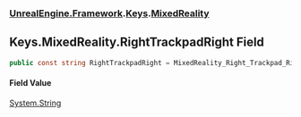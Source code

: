 ### [UnrealEngine.Framework](UnrealEngine_Framework.md 'UnrealEngine.Framework').[Keys](Keys.md 'UnrealEngine.Framework.Keys').[MixedReality](Keys_MixedReality.md 'UnrealEngine.Framework.Keys.MixedReality')
## Keys.MixedReality.RightTrackpadRight Field
```csharp
public const string RightTrackpadRight = MixedReality_Right_Trackpad_Right;
```
#### Field Value
[System.String](https://docs.microsoft.com/en-us/dotnet/api/System.String 'System.String')

